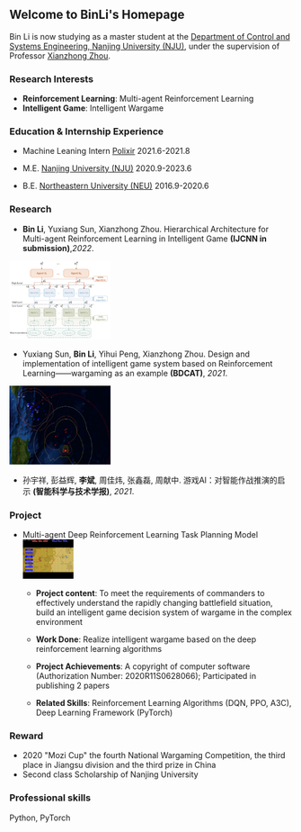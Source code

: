## Welcome to BinLi's Homepage
Bin Li is now studying as a master student at the [Department of Control and Systems Engineering, Nanjing University (NJU)](https://sme.nju.edu.cn/main.htm), under the supervision of Professor [Xianzhong Zhou](https://sme.nju.edu.cn/zxz/list.htm).
### Research Interests
- **Reinforcement Learning**: Multi-agent Reinforcement Learning
- **Intelligent Game**: Intelligent Wargame

### Education & Internship Experience
- Machine Leaning Intern [Polixir](http://polixir.ai/)  		 2021.6-2021.8

- M.E. [Nanjing University (NJU)](https://www.nju.edu.cn/main.htm)   2020.9-2023.6

- B.E. [Northeastern University (NEU)](http://www.neu.edu.cn/)   2016.9-2020.6

### Research
- **Bin Li**, Yuxiang Sun, Xianzhong Zhou. Hierarchical Architecture for Multi-agent Reinforcement Learning in Intelligent Game **(IJCNN in submission)**,*2022*. 

<img src="/h-model.png" alt="h-model" width="180" height="140" align="bottom" />

- Yuxiang Sun, **Bin Li**, Yihui Peng, Xianzhong Zhou. Design and implementation of intelligent game system based on Reinforcement Learning——wargaming as an example **(BDCAT)**, *2021*. 
<img src="/mozi.png" alt="mozi" width="180" height="140" align="bottom" />

- 孙宇祥, 彭益辉, **李斌**, 周佳炜, 张鑫磊, 周献中. 游戏AI：对智能作战推演的启示 **(智能科学与技术学报)**, *2021*.

### Project
- Multi-agent Deep Reinforcement Learning Task Planning Model <img src="/wargame.png" alt="wargame" width="90" height="70" align="bottom" />
  - **Project content**: To meet the requirements of commanders to effectively understand the rapidly changing battlefield situation, build an intelligent game decision system of wargame in the complex environment

  - **Work Done**: Realize intelligent wargame based on the deep reinforcement learning algorithms

  - **Project Achievements**: A copyright of computer software (Authorization Number: 2020R11S0628066); Participated in publishing 2 papers

  - **Related Skills**: Reinforcement Learning Algorithms (DQN, PPO, A3C), Deep Learning Framework (PyTorch)

### Reward
- 2020 "Mozi Cup" the fourth National Wargaming Competition, the third place in Jiangsu division and the third prize in China
- Second class Scholarship of Nanjing University

### Professional skills
Python, PyTorch
